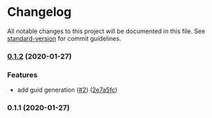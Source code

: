 # Changelog

All notable changes to this project will be documented in this file. See [standard-version](https://github.com/conventional-changelog/standard-version) for commit guidelines.

### [0.1.2](https://github.com/devdigital/guids/compare/v0.1.1...v0.1.2) (2020-01-27)


### Features

* add guid generation ([#2](https://github.com/devdigital/guids/issues/2)) ([2e7a5fc](https://github.com/devdigital/guids/commit/2e7a5fcdb031fc3179e8f77ef1950a9e615774e3))

### 0.1.1 (2020-01-27)
